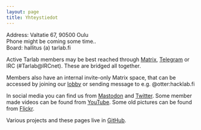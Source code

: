 ```yaml
---
layout: page
title: Yhteystiedot
---
```

Address: Valtatie 67, 90500 Oulu  
Phone might be coming some time..  
Board: hallitus (a) tarlab.fi

Active Tarlab members may be best reached through [Matrix](https://matrix.to/#/#tarlab-public:hacklab.fi), [Telegram](https://t.me/+iIwLRGrw4l04YmJk) or IRC (#Tarlab@IRCnet). These are bridged all together.

Members also have an internal invite-only Matrix space, that can be accessed by joining our [lobby](https://matrix.to/#/#tarlab-waiting:hacklab.fi) or sending message to e.g. @otter:hacklab.fi

In social media you can find us from [Mastodon](https://some.hacklab.fi/@tarlab) and [Twitter](https://twitter.com/TarlabOulu). Some member made videos can be found from [YouTube](https://www.youtube.com/@tarlaboulu). Some old pictures can be found from [Flickr](https://www.flickr.com/groups/tarlab/).

Various projects and these pages live in [GitHub](https://github.com/Tarlab).

